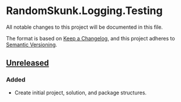 # RandomSkunk.Logging.Testing

All notable changes to this project will be documented in this file.

The format is based on [Keep a Changelog],
and this project adheres to [Semantic Versioning].

## [Unreleased]

### Added

- Create initial project, solution, and package structures.

[Keep a Changelog]: https://keepachangelog.com/en/1.0.0/
[Semantic Versioning]: https://semver.org/spec/v2.0.0.html
[Unreleased]: https://github.com/bfriesen/RandomSkunk.Logging.Testing/compare/b77fae71a17716c64e37cce545223d3027f049e8...HEAD
